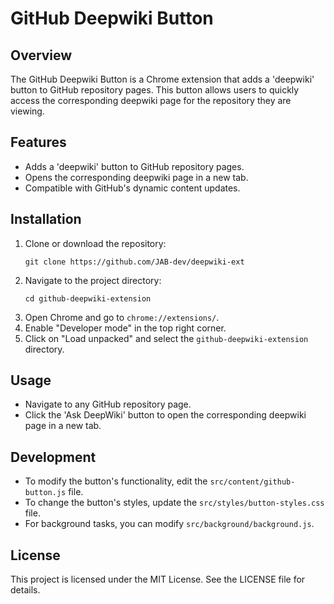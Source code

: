 # GitHub Deepwiki Button

## Overview
The GitHub Deepwiki Button is a Chrome extension that adds a 'deepwiki' button to GitHub repository pages. This button allows users to quickly access the corresponding deepwiki page for the repository they are viewing.

## Features
- Adds a 'deepwiki' button to GitHub repository pages.
- Opens the corresponding deepwiki page in a new tab.
- Compatible with GitHub's dynamic content updates.

## Installation
1. Clone or download the repository:
   ```
   git clone https://github.com/JAB-dev/deepwiki-ext
   ```
2. Navigate to the project directory:
   ```
   cd github-deepwiki-extension
   ```
3. Open Chrome and go to `chrome://extensions/`.
4. Enable "Developer mode" in the top right corner.
5. Click on "Load unpacked" and select the `github-deepwiki-extension` directory.

## Usage
- Navigate to any GitHub repository page.
- Click the 'Ask DeepWiki' button to open the corresponding deepwiki page in a new tab.

## Development
- To modify the button's functionality, edit the `src/content/github-button.js` file.
- To change the button's styles, update the `src/styles/button-styles.css` file.
- For background tasks, you can modify `src/background/background.js`.

## License
This project is licensed under the MIT License. See the LICENSE file for details.
